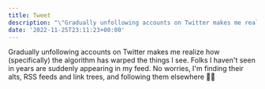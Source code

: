 ```yaml
---
title: Tweet
description: "\"Gradually unfollowing accounts on Twitter makes me realize how (specifically) the algorithm has warped the things I see. Folks I haven't seen in years are suddenly appearing in my feed.\nNo worries, I'm finding their alts, RSS feeds and link trees, and following them elsewhere \U0001F44B\U0001F3FB\""
date: '2022-11-25T23:11:23+00:00'
---
```

Gradually unfollowing accounts on Twitter makes me realize how (specifically) the algorithm has warped the things I see. Folks I haven't seen in years are suddenly appearing in my feed.
No worries, I'm finding their alts, RSS feeds and link trees, and following them elsewhere 👋🏻
